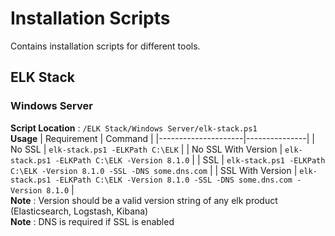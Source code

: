 # Installation Scripts
Contains installation scripts for different tools. 

## ELK Stack
### Windows Server
**Script Location** : `/ELK Stack/Windows Server/elk-stack.ps1`    
**Usage**
| Requirement         | Command       |
|---------------------|---------------|
| No SSL              | `elk-stack.ps1 -ELKPath C:\ELK` |
| No SSL With Version | `elk-stack.ps1 -ELKPath C:\ELK -Version 8.1.0` |
| SSL                 | `elk-stack.ps1 -ELKPath C:\ELK -Version 8.1.0 -SSL -DNS some.dns.com` |
| SSL With Version    | `elk-stack.ps1 -ELKPath C:\ELK -Version 8.1.0 -SSL -DNS some.dns.com -Version 8.1.0` |    
**Note** : Version should be a valid version string of any elk product (Elasticsearch, Logstash, Kibana)    
**Note** : DNS is required if SSL is enabled
